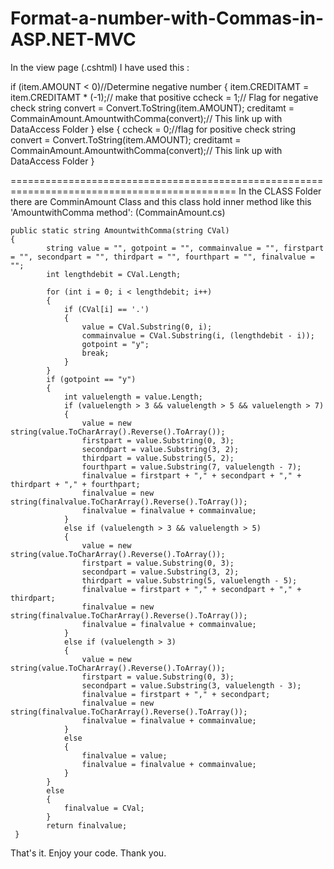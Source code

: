 # Format-a-number-with-Commas-in-ASP.NET-MVC

In the view page (.cshtml) I have used this :

if (item.AMOUNT < 0)//Determine negative number
{
        item.CREDITAMT = item.CREDITAMT * (-1);// make that positive
        ccheck = 1;// Flag for negative check
        string convert = Convert.ToString(item.AMOUNT);
        creditamt = CommainAmount.AmountwithComma(convert);// This link up with DataAccess Folder
}
else
 {
        ccheck = 0;//flag for positive check
        string convert = Convert.ToString(item.AMOUNT);
        creditamt = CommainAmount.AmountwithComma(convert);// This link up with DataAccess Folder
 }
 
 
 =============================================================================================
 In the CLASS Folder there are ComminAmount Class and this class hold inner method like this 'AmountwithComma method':
 (CommainAmount.cs)
   
   
    public static string AmountwithComma(string CVal)
    {
            string value = "", gotpoint = "", commainvalue = "", firstpart = "", secondpart = "", thirdpart = "", fourthpart = "", finalvalue = "";
            int lengthdebit = CVal.Length;
            
            for (int i = 0; i < lengthdebit; i++)
            {
                if (CVal[i] == '.')
                {
                    value = CVal.Substring(0, i);
                    commainvalue = CVal.Substring(i, (lengthdebit - i));
                    gotpoint = "y";
                    break;
                }
            }
            if (gotpoint == "y")
            {
                int valuelength = value.Length;
                if (valuelength > 3 && valuelength > 5 && valuelength > 7)
                {
                    value = new string(value.ToCharArray().Reverse().ToArray());
                    firstpart = value.Substring(0, 3);
                    secondpart = value.Substring(3, 2);
                    thirdpart = value.Substring(5, 2);
                    fourthpart = value.Substring(7, valuelength - 7);
                    finalvalue = firstpart + "," + secondpart + "," + thirdpart + "," + fourthpart;
                    finalvalue = new string(finalvalue.ToCharArray().Reverse().ToArray());
                    finalvalue = finalvalue + commainvalue;
                }
                else if (valuelength > 3 && valuelength > 5)
                {
                    value = new string(value.ToCharArray().Reverse().ToArray());
                    firstpart = value.Substring(0, 3);
                    secondpart = value.Substring(3, 2);
                    thirdpart = value.Substring(5, valuelength - 5);
                    finalvalue = firstpart + "," + secondpart + "," + thirdpart;
                    finalvalue = new string(finalvalue.ToCharArray().Reverse().ToArray());
                    finalvalue = finalvalue + commainvalue;
                }
                else if (valuelength > 3)
                {
                    value = new string(value.ToCharArray().Reverse().ToArray());
                    firstpart = value.Substring(0, 3);
                    secondpart = value.Substring(3, valuelength - 3);
                    finalvalue = firstpart + "," + secondpart;
                    finalvalue = new string(finalvalue.ToCharArray().Reverse().ToArray());
                    finalvalue = finalvalue + commainvalue;
                }
                else
                {
                    finalvalue = value;
                    finalvalue = finalvalue + commainvalue;
                }
            }
            else
            {
                finalvalue = CVal;
            }
            return finalvalue;
     }
  


That's it. Enjoy your code. Thank you.
